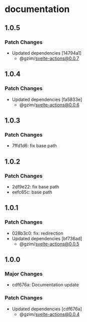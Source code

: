# documentation

## 1.0.5

### Patch Changes

- Updated dependencies [14794a1]
  - @gzim/svelte-actions@0.0.7

## 1.0.4

### Patch Changes

- Updated dependencies [fa5833e]
  - @gzim/svelte-actions@0.0.6

## 1.0.3

### Patch Changes

- 7ffd1d6: fix base path

## 1.0.2

### Patch Changes

- 2df9e22: fix base path
- eefc65c: base path

## 1.0.1

### Patch Changes

- 028b3c0: fix: redirection
- Updated dependencies [bf736ad]
  - @gzim/svelte-actions@0.0.5

## 1.0.0

### Major Changes

- cdf676a: Documentation update

### Patch Changes

- Updated dependencies [cdf676a]
  - @gzim/svelte-actions@0.0.4
